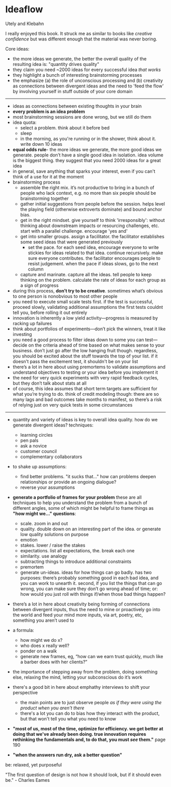 # Ideaflow

Utely and Klebahn

I really enjoyed this book. It struck me as similar to books like _creative confidence_ but was different enough that the material was never boring.

Core ideas:

- the more ideas we generate, the better the overall quality of the resulting idea is: "quantity drives quality"
- they claim you need ~2000 ideas for every successful idea _that works_
- they highlight a bunch of interesting brainstorming processes
- the emphasize (a) the role of unconscious processing and (b) creativity as connections between divergent ideas and the need to 'feed the flow' by involving yourself in stuff outside of your core domain

--------

- ideas as connections between existing thoughts in your brain
- **every problem is an idea problem**
- most brainstorming sessions are done wrong, but we still do them
- idea quota:
  - select a problem. think about it before bed
  - sleep
  - in the morning, as you're running or in the shower, think about it. write down 10 ideas
- **equal odds rule**- the more ideas we generate, the more good ideas we generate. people don’t have a single good idea in isolation. idea volume is the biggest thing. they suggest that you need 2000 ideas for a great idea
- in general, save anything that sparks your interest, even if you can't think of a use for it at the moment
- brainstorming process
  - assemble the right mix. it’s not productive to bring in a bunch of people who lack context, e.g. no more than six people should be brainstorming together
  - gather initial suggestions from people before the session. helps level the playing field (otherwise extroverts dominate) and bound anchor bias.
  - get in the right mindset. give yourself to think 'irresponsibly': without thinking about downstream impacts or resourcing challenges, etc. start with a parallel challenge. encourage 'yes and'
  - get into smaller groups. assign a facilitator. the facilitator establishes some seed ideas that were generated previously
      - set the pace. for each seed idea, encourage everyone to write stickies for ideas related to that idea. continue recursively. make sure everyone contributes. the facilitator encourages people to resist judgement. when the pace if ideas slows, go to the next column
  - capture and marinate. capture all the ideas. tell people to keep thinking on the problem. calculate the rate of ideas for each group as a sign of progress
- during this process, **don’t try to be creative**. sometimes what’s obvious to one person is nonobvious to most other people
- you need to execute small scale tests first. if the test is successful, proceed slowly, validating additional assumptions the first tests couldnt tell you, before rolling it out entirely 
- innovation is inherently a low yield activity—progress is measured by racking up failures
- think about portfolios of experiments—don’t pick the winners, treat it like investing
- you need a good process to filter ideas down to some you can test—decide on the criteria ahead of time based on what makes sense to your business. don’t just go after the low hanging fruit though. regardless, you should be excited about the stuff towards the top of your list. if it doesn't pass the excitement test, it shouldn't be on your list
- there’s a lot in here about using premortems to validate assumptions and understand objectives to testing or your idea before you implement it
- the need for very quick experiments with very rapid feedback cycles, but they don’t talk about stats at all
- of course, this idea assumes that short term targets are sufficient for what you’re trying to do. think of credit modeling though: there are so many lags and bad outcomes take months to manifest, so there’s a risk of relying just on very quick tests in some circumstances 

-------

- quantity and variety of ideas is key to overall idea quality. how do we generate divergent ideas? techniques:
  - learning circles
  - pen pals
  - ask a novice
  - customer council 
  - complementary collaborators

- to shake up assumptions:
  - find better problems. "it sucks that…" how can problems deepen relationships or provide an ongoing dialogue?
  - reverse your assumptions

- **generate a portfolio of frames for your problem**
these are all techniques to help you understand the problem from a bunch of different angles, some of which might be helpful
to frame things as **"how might we…" questions**:
  - scale. zoom in and out
  - quality. double down on an interesting part of the idea. or generate low quality solutions on purpose 
  - emotion
  - stakes. lower / raise the stakes
  - expectations. list all expectations, the. break each one
  - similarity. use analogy
  - subtracting things to introduce additional constraints
  - premortem
  - generate un-ideas. ideas for how things can go badly. has two purposes: there’s probably something good in each bad idea, and you can work to unearth it. second, if you list the things that can go wrong, you can make sure they don’t go wrong ahead of time; or: how would you just roll with things if/when those bad things happen?
- there’s a lot in here about creativity being forming of connections between divergent inputs, thus the need to mine or proactively go into the world and feed your mind more inputs, via art, poetry, etc, something you aren’t used to 
- a formula:
  - how might we do x?
  - who does x really well?
  - ponder on a walk
  - generate new frames, eg, “how can we earn trust quickly, much like a barber does with her clients?”
- the importance of stepping away from the problem, doing something else, relaxing the mind, letting your subconscious do it’s work
- there's a good bit in here about emphathy interviews to shift your perspective
  - the main points are to just observe people _as if they were using the product when you aren't there_
  - there's a lot you can do to bias how they interact with the product, but that won't tell you what you need to know
- **"most of us, most of the time, optimize for efficiency. we get better at doing that we've already been doing. true innovation requires rethinking the fundamentals and, to do that, you must _see_ them."** page 190
- **"when the answers run dry, ask a better question"**

be: relaxed, yet purposeful

"The first question of design is not how it should look, but if it should even be." - Charles Eames